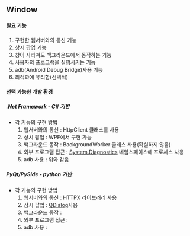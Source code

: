 ## Window
#### 필요 기능
1. 구현한 웹서버와의 통신 기능
2. 상시 팝업 기능
3. 창이 사라져도 백그라운드에서 동작하는 기능
4. 사용자의 프로그램을 실행시키는 기능
5. adb(Android Debug Bridge)사용 기능
6. 최적화에 유리함(선택적)
#### 선택 가능한 개발 환경
##### .Net Framework - C# 기반
- 각 기능의 구현 방법
	1. 웹서버와의 통신 : HttpClient 클래스를 사용
	2. 상시 팝업 : WPF에서 구현 가능
	3. 백그라운드 동작 : BackgroundWorker 클래스 사용(확실하지 않음)
	4. 외부 프로그램 접근 : [System.Diagnostics](https://learn.microsoft.com/ko-kr/dotnet/api/system.diagnostics.process?view=net-8.0) 네임스페이스에 프로세스 사용
	5. adb 사용 : 위와 같음
##### PyQt/PySide - python 기반
- 각 기능의 구현 방법
	1. 웹서버와의 통신 : HTTPX 라이브러리 사용
	2. 상시 팝업 : [QDialog](https://doc.qt.io/qt-6/qdialog.html)사용
	3. 백그라운드 동작 : 
	4. 외부 프로그램 접근 : 
	5. adb 사용 : 